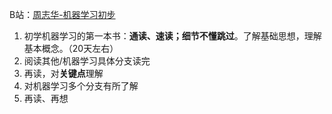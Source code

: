 B站：[周志华-机器学习初步](https://www.bilibili.com/video/BV1gG411f7zX/?spm_id_from=333.337.search-card.all.click&vd_source=13dfbe5ed2deada83969fafa995ccff6)

1. 初学机器学习的第一本书：**通读、速读；细节不懂跳过**。了解基础思想，理解基本概念。（20天左右）
2. 阅读其他/机器学习具体分支读完
3. 再读，对**关键点**理解
4. 对机器学习多个分支有所了解
5. 再读、再想
